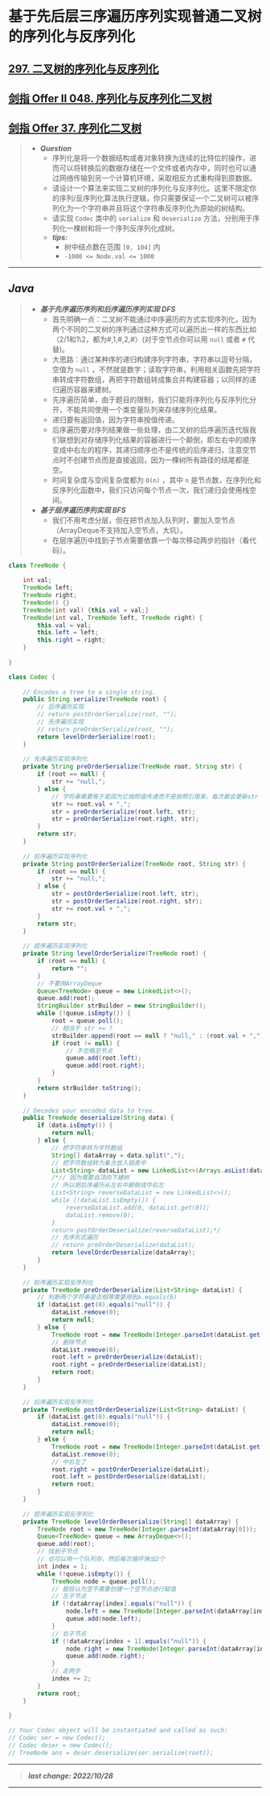 # 基于先后层三序遍历序列实现普通二叉树的序列化与反序列化

## [297. 二叉树的序列化与反序列化](https://leetcode.cn/problems/serialize-and-deserialize-binary-tree/)

## [剑指 Offer II 048. 序列化与反序列化二叉树](https://leetcode.cn/problems/h54YBf/)

## [剑指 Offer 37. 序列化二叉树](https://leetcode.cn/problems/xu-lie-hua-er-cha-shu-lcof/)

> - ***Question***
>   - 序列化是将一个数据结构或者对象转换为连续的比特位的操作，进而可以将转换后的数据存储在一个文件或者内存中，同时也可以通过网络传输到另一个计算机环境，采取相反方式重构得到原数据。
>   - 请设计一个算法来实现二叉树的序列化与反序列化。这里不限定你的序列/反序列化算法执行逻辑，你只需要保证一个二叉树可以被序列化为一个字符串并且将这个字符串反序列化为原始的树结构。
>   - 请实现 `Codec` 类中的 `serialize` 和 `deserialize` 方法，分别用于序列化一棵树和将一个序列反序列化成树。
>   - ***tips:***
>     - 树中结点数在范围 `[0, 104]` 内
>     - `-1000 <= Node.val <= 1000`

---

## *Java*

> - ***基于先序遍历序列和后序遍历序列实现 DFS***
>   - 首先明确一点：二叉树不能通过中序遍历的方式实现序列化，因为两个不同的二叉树的序列通过这种方式可以遍历出一样的东西比如（2/1和1\2，都为#,1,#,2,#）(对于空节点你可以用 `null` 或者 `#` 代替)。
>   - 大思路：通过某种序的递归构建序列字符串，字符串以逗号分隔，空值为 `null` ，不然就是数字；读取字符串，利用相关函数先把字符串转成字符数组，再把字符数组转成集合并构建容器；以同样的递归遍历容器来建树。
>   - 先序遍历简单，由于题目的限制，我们只能将序列化与反序列化分开，不能共同使用一个类变量队列来存储序列化结果。
>   - 递归要有返回值，因为字符串按值传递。
>   - 后序遍历要对序列结果做一些处理，由二叉树的后序遍历迭代版我们联想到对存储序列化结果的容器进行一个颠倒，即左右中的顺序变成中右左的程序，其递归顺序也不是传统的后序递归，注意空节点时不创建节点而是直接返回，因为一棵树所有路径的结尾都是空。
>   - 时间复杂度与空间复杂度都为 `O(n)` ，其中 `n` 是节点数，在序列化和反序列化函数中，我们只访问每个节点一次，我们递归会使用栈空间。
> - ***基于层序遍历序列实现 BFS***
>   - 我们不用考虑分层，但在把节点加入队列时，要加入空节点（ArrayDeque不支持加入空节点，大坑）。
>   - 在层序遍历中找到子节点需要依靠一个每次移动两步的指针（看代码）。

```java
class TreeNode {
    
    int val;
    TreeNode left;
    TreeNode right;
    TreeNode() {}
    TreeNode(int val) {this.val = val;}
    TreeNode(int val, TreeNode left, TreeNode right) {
        this.val = val;
        this.left = left;
        this.right = right;
    }
    
}

class Codec {
    
    // Encodes a tree to a single string.
    public String serialize(TreeNode root) {
        // 后序遍历实现
        // return postOrderSerialize(root, "");
        // 先序遍历实现
        // return preOrderSerialize(root, "");
        return levelOrderSerialize(root);
    }
    
    // 先序遍历实现序列化
    private String preOrderSerialize(TreeNode root, String str) {
        if (root == null) {
            str += "null,";
        } else {
            // 字符串需要等于是因为它按照值传递而不是按照引用来，每次都会更新str
            str += root.val + ",";
            str = preOrderSerialize(root.left, str);
            str = preOrderSerialize(root.right, str);
        }
        return str;
    }
    
    // 后序遍历实现序列化
    private String postOrderSerialize(TreeNode root, String str) {
        if (root == null) {
            str += "null,";
        } else {
            str = postOrderSerialize(root.left, str);
            str = postOrderSerialize(root.right, str);
            str += root.val + ",";
        }
        return str;
    }
    
    // 层序遍历实现序列化
    private String levelOrderSerialize(TreeNode root) {
        if (root == null) {
            return "";
        }
        // 不要用ArrayDeque
        Queue<TreeNode> queue = new LinkedList<>();
        queue.add(root);
        StringBuilder strBuilder = new StringBuilder();
        while (!queue.isEmpty()) {
            root = queue.poll();
            // 相当于 str += ?
            strBuilder.append(root == null ? "null," : (root.val + ","));
            if (root != null) {
                // 不忽略空节点
                queue.add(root.left);
                queue.add(root.right);
            }
        }
        return strBuilder.toString();
    }
    
    // Decodes your encoded data to tree.
    public TreeNode deserialize(String data) {
        if (data.isEmpty()) {
            return null;
        } else {
            // 把字符串转为字符数组
            String[] dataArray = data.split(",");
            // 把字符数组转为集合放入链表中
            List<String> dataList = new LinkedList<>(Arrays.asList(dataArray));
            /*// 因为需要自顶向下建树
            // 所以把后序遍历从左右中颠倒成中右左
            List<String> reverseDataList = new LinkedList<>();
            while (!dataList.isEmpty()) {
                reverseDataList.add(0, dataList.get(0));
                dataList.remove(0);
            }
            return postOrderDeserialize(reverseDataList);*/
            // 先序形式遍历
            // return preOrderDeserialize(dataList);
            return levelOrderDeserialize(dataArray);
        }
    }
    
    // 前序遍历实现反序列化
    private TreeNode preOrderDeserialize(List<String> dataList) {
        // 判断两个字符串是否相等需要用到a.equals(b)
        if (dataList.get(0).equals("null")) {
            dataList.remove(0);
            return null;
        } else {
            TreeNode root = new TreeNode(Integer.parseInt(dataList.get(0)));
            // 删除节点
            dataList.remove(0);
            root.left = preOrderDeserialize(dataList);
            root.right = preOrderDeserialize(dataList);
            return root;
        }
    }
    
    // 后序遍历实现反序列化
    private TreeNode postOrderDeserialize(List<String> dataList) {
        if (dataList.get(0).equals("null")) {
            dataList.remove(0);
            return null;
        } else {
            TreeNode root = new TreeNode(Integer.parseInt(dataList.get(0)));
            dataList.remove(0);
            // 中右左了
            root.right = postOrderDeserialize(dataList);
            root.left = postOrderDeserialize(dataList);
            return root;
        }
    }
    
    // 层序遍历实现反序列化
    private TreeNode levelOrderDeserialize(String[] dataArray) {
        TreeNode root = new TreeNode(Integer.parseInt(dataArray[0]));
        Queue<TreeNode> queue = new ArrayDeque<>();
        queue.add(root);
        // 找到子节点
        // 也可以用一个队列存，然后每次循环弹出2个
        int index = 1;
        while (!queue.isEmpty()) {
            TreeNode node = queue.poll();
            // 题目认为空不需要创建一个空节点进行赋值
            // 左子节点
            if (!dataArray[index].equals("null")) {
                node.left = new TreeNode(Integer.parseInt(dataArray[index]));
                queue.add(node.left);
            }
            // 右子节点
            if (!dataArray[index + 1].equals("null")) {
                node.right = new TreeNode(Integer.parseInt(dataArray[index + 1]));
                queue.add(node.right);
            }
            // 走两步
            index += 2;
        }
        return root;
    }
    
}

// Your Codec object will be instantiated and called as such:
// Codec ser = new Codec();
// Codec deser = new Codec();
// TreeNode ans = deser.deserialize(ser.serialize(root));
```

---

> ***last change: 2022/10/28***

---
